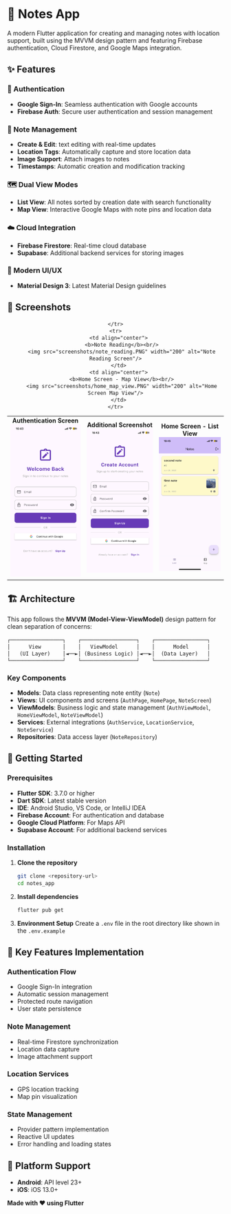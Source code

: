 # 📝 Notes App

A modern Flutter application for creating and managing notes with location support, built using the MVVM design pattern and featuring Firebase authentication, Cloud Firestore, and Google Maps integration.

## ✨ Features

### 🔐 Authentication

- **Google Sign-In**: Seamless authentication with Google accounts
- **Firebase Auth**: Secure user authentication and session management

### 📝 Note Management

- **Create & Edit**: text editing with real-time updates
- **Location Tags**: Automatically capture and store location data
- **Image Support**: Attach images to notes
- **Timestamps**: Automatic creation and modification tracking

### 🗺️ Dual View Modes

- **List View**: All notes sorted by creation date with search functionality
- **Map View**: Interactive Google Maps with note pins and location data

### ☁️ Cloud Integration

- **Firebase Firestore**: Real-time cloud database
- **Supabase**: Additional backend services for storing images

### 🎨 Modern UI/UX

- **Material Design 3**: Latest Material Design guidelines

## 📸 Screenshots

<div align="center">
  <table>
    <tr>
      <td align="center">
        <b>Authentication Screen</b><br/>
        <img src="screenshots/auth_screen.PNG" width="200" alt="Authentication Screen"/>
      </td>
            <td align="center">
        <b>Additional Screenshot</b><br/>
        <img src="screenshots/IMG_7103.PNG" width="200" alt="Additional App Screenshot"/>
      </td>
      <td align="center">
        <b>Home Screen - List View</b><br/>
        <img src="screenshots/home_list_view.PNG" width="200" alt="Home Screen List View"/>
      </td>

    </tr>
    <tr>
      <td align="center">
        <b>Note Reading</b><br/>
        <img src="screenshots/note_reading.PNG" width="200" alt="Note Reading Screen"/>
      </td>
      <td align="center">
        <b>Home Screen - Map View</b><br/>
        <img src="screenshots/home_map_view.PNG" width="200" alt="Home Screen Map View"/>
      </td>
    </tr>
  </table>
</div>

## 🏗️ Architecture

This app follows the **MVVM (Model-View-ViewModel)** design pattern for clean separation of concerns:

```
┌─────────────────┐    ┌──────────────────┐    ┌─────────────────┐
│      View       │    │   ViewModel      │    │      Model      │
│   (UI Layer)    │◄──►│ (Business Logic) │◄──►│  (Data Layer)   │
└─────────────────┘    └──────────────────┘    └─────────────────┘
```

### Key Components

- **Models**: Data class representing note entity (`Note`)
- **Views**: UI components and screens (`AuthPage`, `HomePage`, `NoteScreen`)
- **ViewModels**: Business logic and state management (`AuthViewModel`, `HomeViewModel`, `NoteViewModel`)
- **Services**: External integrations (`AuthService`, `LocationService`, `NoteService`)
- **Repositories**: Data access layer (`NoteRepository`)

## 🚀 Getting Started

### Prerequisites

- **Flutter SDK**: 3.7.0 or higher
- **Dart SDK**: Latest stable version
- **IDE**: Android Studio, VS Code, or IntelliJ IDEA
- **Firebase Account**: For authentication and database
- **Google Cloud Platform**: For Maps API
- **Supabase Account**: For additional backend services

### Installation

1. **Clone the repository**

   ```bash
   git clone <repository-url>
   cd notes_app
   ```

2. **Install dependencies**

   ```bash
   flutter pub get
   ```

3. **Environment Setup**
   Create a `.env` file in the root directory like shown in the `.env.example`

## 🎯 Key Features Implementation

### Authentication Flow

- Google Sign-In integration
- Automatic session management
- Protected route navigation
- User state persistence

### Note Management

- Real-time Firestore synchronization
- Location data capture
- Image attachment support

### Location Services

- GPS location tracking
- Map pin visualization

### State Management

- Provider pattern implementation
- Reactive UI updates
- Error handling and loading states

## 📱 Platform Support

- **Android**: API level 23+
- **iOS**: iOS 13.0+

**Made with ❤️ using Flutter**
